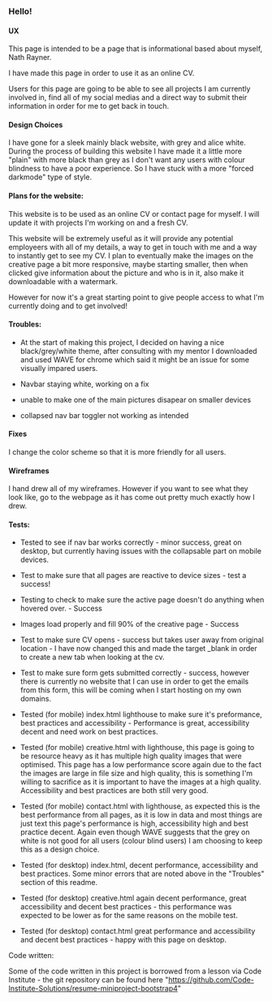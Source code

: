 ### Hello!

#### UX

This page is intended to be a page that is informational based about myself, Nath Rayner.

I have made this page in order to use it as an online CV.

Users for this page are going to be able to see all projects I am currently involved in, find all of my social medias and a direct way to submit their information in order for me to get back in touch.

#### Design Choices

I have gone for a sleek mainly black website, with grey and alice white. During the process of building this website I have made it a little more "plain" with more black than grey as I don't want any users with colour blindness to have a poor experience. So I have stuck with a more "forced darkmode" type of style.

#### Plans for the website:
This website is to be used as an online CV or contact page for myself. I will update it with projects I'm working on and a fresh CV.

This website will be extremely useful as it will provide any potential employeers with all of my details, a way to get in touch with me and a way to instantly get to see my CV. I plan to eventually make the images on the creative page a bit more responsive, maybe starting smaller, then when clicked give information about the picture and who is in it, also make it downloadable with a watermark.

However for now it's a great starting point to give people access to what I'm currently doing and to get involved!

#### Troubles:

- At the start of making this project, I decided on having a nice black/grey/white theme, after consulting with my mentor I downloaded and used WAVE for chrome which said it might be an issue for some visually impared users.

- Navbar staying white, working on a fix

- unable to make one of the main pictures disapear on smaller devices

- collapsed nav bar toggler not working as intended

#### Fixes

I change the color scheme so that it is more friendly for all users.

#### Wireframes

I hand drew all of my wireframes. However if you want to see what they look like, go to the webpage as it has come out pretty much exactly how I drew.

#### Tests:

* Tested to see if nav bar works correctly - minor success, great on desktop, but currently having issues with the collapsable part on mobile devices.

* Test to make sure that all pages are reactive to device sizes - test a success!

* Testing to check to make sure the active page doesn't do anything when hovered over. - Success

* Images load properly and fill 90% of the creative page - Success

* Test to make sure CV opens - success but takes user away from original location - I have now changed this and made the target _blank in order to create a new tab when looking at the cv.

* Test to make sure form gets submitted correctly - success, however there is currently no website that I can use in order to get the emails from this form, this will be coming when I start hosting on my own domains.

* Tested (for mobile) index.html lighthouse to make sure it's preformance, best practices and accessibility - Performance is great, accessibility decent and need work on best practices.

* Tested (for mobile) creative.html with lighthouse, this page is going to be resource heavy as it has multiple high quality images that were optimised. This page has a low performance score again due to the fact the images are large in file size and high quality, this is something I'm willing to sacrifice as it is important to have the images at a high quality. Accessibility and best practices are both still very good.

*  Tested (for mobile) contact.html with lighthouse, as expected this is the best performance from all pages, as it is low in data and most things are just text this page's performance is high, accessibility high and best practice decent. Again even though WAVE suggests that the grey on white is not good for all users (colour blind users) I am choosing to keep this as a design choice.

*  Tested (for desktop) index.html, decent performance, accessibility and best practices. Some minor errors that are noted above in the "Troubles" section of this readme.

*  Tested (for desktop) creative.html again decent performance, great accessibility and decent best practices - this performance was expected to be lower as for the same reasons on the mobile test.

* Tested (for desktop) contact.html great performance and accessibility and decent best practices - happy with this page on desktop.

Code written:

Some of the code written in this project is borrowed from a lesson via Code Institute - the git repository can be found here "https://github.com/Code-Institute-Solutions/resume-miniproject-bootstrap4"

